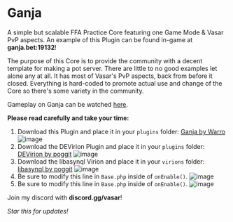 # Ganja
A simple but scalable FFA Practice Core featuring one Game Mode & Vasar PvP aspects. An example of this Plugin can be found in-game at **ganja.bet:19132**!

The purpose of this Core is to provide the community with a decent template for making a pot server. There are little to no good examples let alone any at all. It has most of Vasar's PvP aspects, back from before it closed. Everything is hard-coded to promote actual use and change of the Core so there's some variety in the community.

Gameplay on Ganja can be watched [here](https://www.youtube.com/watch?v=Puq4HpencLY).

**Please read carefully and take your time:**
1. Download this Plugin and place it in your `plugins` folder: [Ganja by Warro](https://github.com/Wqrro/Ganja/releases/tag/Ganja)
![image](https://user-images.githubusercontent.com/67123872/164607196-2636f2a9-1f8f-44a2-9a87-d8cd124e89cc.png)
2. Download the DEVirion Plugin and place it in your `plugins` folder: [DEVirion by poggit](https://poggit.pmmp.io/p/DEVirion/1.2.8)
![image](https://user-images.githubusercontent.com/67123872/164607376-9a59aace-944b-492e-8423-398ab8531d72.png)
3. Download the libasynql Virion and place it in your `virions` folder: [libasynql by poggit](https://poggit.pmmp.io/ci/poggit/libasynql/libasynql)
![image](https://user-images.githubusercontent.com/67123872/164607219-5b3e2ec0-ef7e-4d41-9b51-bfbb363e6666.png)
4. Be sure to modify this line in `Base.php` inside of `onEnable()`.
![image](https://user-images.githubusercontent.com/67123872/164608821-5c781f28-a44b-4e82-8802-a01759609fac.png)
5. Be sure to modify this line in `Base.php` inside of `onEnable()`.
![image](https://user-images.githubusercontent.com/67123872/164608909-6e05c9bf-c297-4ecc-a4e6-83f92b861c0c.png)

Join my discord with **discord.gg/vasar**!

_Star this for updates!_
